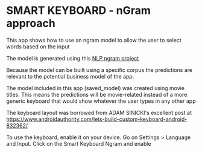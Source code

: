 # SMART KEYBOARD - nGram approach

This app shows how to use an ngram model to allow the user to select words based on the input


The model is generated using this [NLP ngram project](https://github.com/mccorby/MachineLearning/tree/master/src/main/kotlin/com/mccorby/machinelearning/nlp)

Because the model can be built using a specific corpus the predictions are relevant to the potential business model of the app.

The model included in this app (saved_model) was created using movie titles. This means the predictions will be movie-related instead of a more generic keyboard that would show whatever the user types in any other app

The keyboard layout was borrowed from ADAM SINICKI's excellent post at https://www.androidauthority.com/lets-build-custom-keyboard-android-832362/

To use the keyboard, enable it on your device. Go on Settings > Language and Input. Click on the Smart Keyboard Ngram and enable